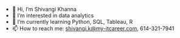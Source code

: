 - 👋 Hi, I’m Shivangi Khanna
- 👀 I’m interested in data analytics
- 🌱 I’m currently learning Python, SQL, Tableau, R
- 📫 How to reach me: shivangi.k@my-itcareer.com, 614-321-7941

<!---
khannashivangi1/khannashivangi1 is a ✨ special ✨ repository because its `README.md` (this file) appears on your GitHub profile.
You can click the Preview link to take a look at your changes.
--->
